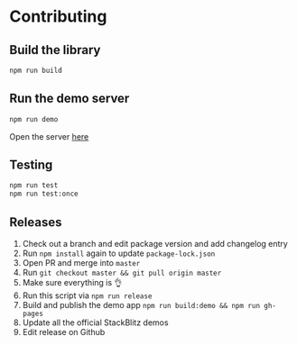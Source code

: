 # Contributing

## Build the library

```bash
npm run build
```

## Run the demo server

```bash
npm run demo
```

Open the server [here](http://localhost:4200)

## Testing

```bash
npm run test
npm run test:once
```

## Releases

1. Check out a branch and edit package version and add changelog entry
2. Run `npm install` again to update `package-lock.json`
3. Open PR and merge into `master`
4. Run `git checkout master && git pull origin master`
5. Make sure everything is 👌
6. Run this script via `npm run release`
7. Build and publish the demo app `npm run build:demo && npm run gh-pages`
8. Update all the official StackBlitz demos
9. Edit release on Github
